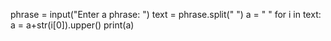 phrase = input("Enter a phrase: ")
text = phrase.split(" ")
a = " "
for i in text:
    a = a+str(i[0]).upper()
print(a)
